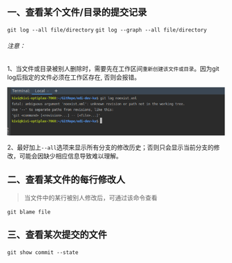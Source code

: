 ## 一、查看某个文件/目录的提交记录
`git log --all file/directory`
`git log --graph --all file/directory`

###### 注意：
1、当文件或目录被别人删除时，需要先在工作区间`重新创建该文件或目录`。因为git log后指定的文件必须在工作区存在, 否则会报错。

![查看工作区不存在的文件报错](../../src/main/resources/picture/1240-20210115033215551.png)

2、最好加上`--all`选项来显示所有分支的修改历史；否则只会显示当前分支的修改，可能会因缺少相应信息导致难以理解。

## 二、查看某文件的每行修改人

> 当文件中的某行被别人修改后，可通过该命令查看

`git blame file`

## 三、查看某次提交的文件
`git show commit --state`